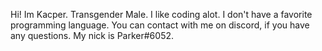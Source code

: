 Hi! Im Kacper. Transgender Male. I like coding alot. I don't have a favorite programming language. You can contact with me on discord, if you have any questions. My nick is Parker#6052. 

<!---
parkerstradiva/parkerstradiva is a ✨ special ✨ repository because its `README.md` (this file) appears on your GitHub profile.
You can click the Preview link to take a look at your changes.
--->
